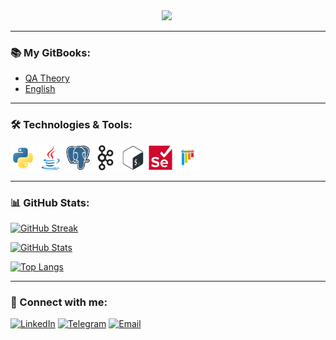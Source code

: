 

<div id="header" align="center">
  <img src="https://i.gifer.com/origin/07/0712a3da4204ed312ec28629ce2fd29c_w200.gif" width="200"/>
  
  <!-- Счётчик просмотров -->
  <img src="https://komarev.com/ghpvc/?username=KazeKaze93&style=flat-square&color=blue" alt=""/>
</div>

---

### 📚 My GitBooks:
- [QA Theory](https://kaze.gitbook.io/qa-theory)
- [English](https://kaze.gitbook.io/english)

---

### 🛠️ Technologies & Tools:
<!-- Иконки технологий, которые вы хотите видеть -->
<div>
  <img src="https://github.com/devicons/devicon/blob/master/icons/python/python-original.svg" title="Python" alt="Python" width="40" height="40"/>
  <img src="https://github.com/devicons/devicon/blob/master/icons/java/java-original.svg" title="Java" alt="Java" width="40" height="40"/>
  <img src="https://github.com/devicons/devicon/blob/master/icons/postgresql/postgresql-original.svg" title="PostgreSQL" alt="PostgreSQL" width="40" height="40"/>
  <img src="https://github.com/devicons/devicon/blob/master/icons/apachekafka/apachekafka-original.svg" title="Apache Kafka" alt="Apache Kafka" width="40" height="40"/>
  <img src="https://github.com/devicons/devicon/blob/master/icons/bash/bash-original.svg" title="Shell" alt="Shell" width="40" height="40"/>
  <img src="https://github.com/devicons/devicon/blob/master/icons/selenium/selenium-original.svg" title="Selenium" alt="Selenium" width="40" height="40"/>
  <img src="https://github.com/devicons/devicon/blob/master/icons/pytest/pytest-original.svg" title="pytest" alt="pytest" width="40" height="40"/>
</div>

---

### 📊 GitHub Stats:

<!-- Статистика streak -->
[![GitHub Streak](https://streak-stats.demolab.com?user=KazeKaze93&theme=dark)](https://git.io/streak-stats)

<!-- Общая статистика -->
[![GitHub Stats](https://github-readme-stats.vercel.app/api?username=KazeKaze93&show_icons=true&theme=dark)](https://github.com/anuraghazra/github-readme-stats)

<!-- Статистика по языкам -->
[![Top Langs](https://github-readme-stats.vercel.app/api/top-langs/?username=KazeKaze93&layout=compact&theme=dark)](https://github.com/anuraghazra/github-readme-stats)

---

### 🔗 Connect with me:
<!-- Добавьте ссылки на ваши соцсети или другие платформы -->
[![LinkedIn](https://img.shields.io/badge/LinkedIn-blue?style=for-the-badge&logo=linkedin&logoColor=white)](https://www.linkedin.com/in/your-profile/)
[![Telegram](https://img.shields.io/badge/Telegram-blue?style=for-the-badge&logo=telegram&logoColor=white)](https://t.me/your-username)
[![Email](https://img.shields.io/badge/Email-red?style=for-the-badge&logo=gmail&logoColor=white)](mailto:your-email@example.com)
